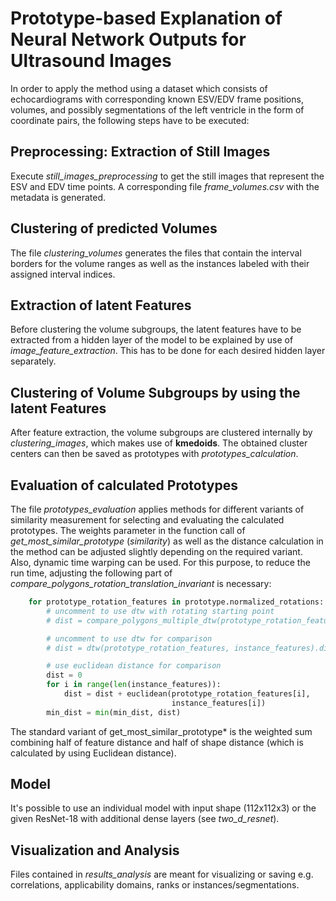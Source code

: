 # Prototype-based Explanation of Neural Network Outputs for Ultrasound Images

In order to apply the method using a dataset which consists of echocardiograms
with corresponding known ESV/EDV frame positions, volumes, and 
possibly segmentations of the left ventricle in the form of
coordinate pairs, the following steps have to be executed:

## Preprocessing: Extraction of Still Images
Execute *still_images_preprocessing*  to get the still images that
represent the ESV and EDV time points. A corresponding
file *frame_volumes.csv* with the metadata is generated.

## Clustering of predicted Volumes
The file *clustering_volumes* generates the files that contain
the interval borders for the volume ranges as well as the instances
labeled with their assigned interval indices.

## Extraction of latent Features
Before clustering the volume subgroups, the latent features
have to be extracted from a hidden layer of the model to be 
explained by use of *image_feature_extraction*.
This has to be done for each desired hidden layer separately.

## Clustering of Volume Subgroups by using the latent Features
After feature extraction, the volume subgroups are clustered
internally by *clustering_images*, which makes use of **kmedoids**.
The obtained cluster centers can then be saved as prototypes
with *prototypes_calculation*.

## Evaluation of calculated Prototypes 
The file *prototypes_evaluation* applies methods for different
variants of similarity measurement for selecting and evaluating the 
calculated prototypes. The weights parameter in the function call of
*get_most_similar_prototype* (*similarity*) as well as the
distance calculation in the method can be adjusted slightly depending on 
the required variant. Also, dynamic time warping can be used.
For this purpose, to reduce the run time, adjusting the following part of 
*compare_polygons_rotation_translation_invariant* is necessary:
```python
    for prototype_rotation_features in prototype.normalized_rotations:
        # uncomment to use dtw with rotating starting point
        # dist = compare_polygons_multiple_dtw(prototype_rotation_features, instance_features)

        # uncomment to use dtw for comparison
        # dist = dtw(prototype_rotation_features, instance_features).distance

        # use euclidean distance for comparison
        dist = 0
        for i in range(len(instance_features)):
            dist = dist + euclidean(prototype_rotation_features[i],
                                    instance_features[i])
        min_dist = min(min_dist, dist)
```
The standard variant of get_most_similar_prototype* is the weighted sum
combining half of feature distance and half of shape distance
(which is calculated by using Euclidean distance).

## Model
It's possible to use an individual model with input shape (112x112x3)
or the given ResNet-18 with additional dense layers 
(see *two_d_resnet*).

## Visualization and Analysis
Files contained in *results_analysis* are meant for
visualizing or saving e.g. correlations, applicability domains,
ranks or instances/segmentations.

